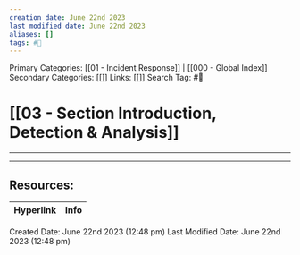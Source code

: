 ```yaml
---
creation date: June 22nd 2023
last modified date: June 22nd 2023
aliases: []
tags: #📖
---
```


Primary Categories: [[01 - Incident Response]] | [[000 - Global Index]]  
Secondary Categories: [[]] 
Links: [[]] 
Search Tag: #📖  

# [[03 - Section Introduction, Detection & Analysis]]  
---




___

## Resources:

| Hyperlink | Info |
| --------- | ---- |


Created Date: June 22nd 2023 (12:48 pm) 
Last Modified Date: June 22nd 2023 (12:48 pm)
